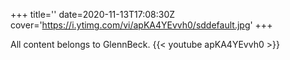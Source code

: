 +++
title=''
date=2020-11-13T17:08:30Z
cover='https://i.ytimg.com/vi/apKA4YEvvh0/sddefault.jpg'
+++

All content belongs to GlennBeck.
{{< youtube apKA4YEvvh0 >}}
